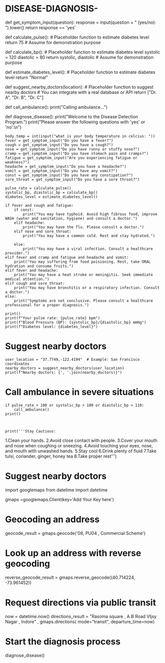 # DISEASE-DIAGNOSIS-
def get_symptom_input(question):
    response = input(question + " (yes/no): ").lower()
    return response == 'yes'

def calculate_pulse():
    # Placeholder function to estimate diabetes level
    return 75 # Assume for demonstration purpose

def calculate_bp():
    # Placeholder function to estimate diabetes level
    systolic = 120
    diastolic = 80
    return systolic, diastolic # Assume for demonstration purpose

def estimate_diabetes_level():
    # Placeholder function to estimate diabetes level
    return "Normal"

def suggest_nearby_doctors(location):
    # Placeholder function to suggest nearby doctors
    # You can integrate with a real database or API
    return ["Dr. A", "Dr. B", "Dr. C"]

def call_ambulance():
    print("Calling ambulance...")

def diagnose_disease():
    print("Welcome to the Disease Detection Program.")
    print("Please answer the following questions with 'yes' or 'no'.\n")

    body_temp = int(input("what is your body temperature in celcius: "))
    fever = get_symptom_input("Do you have a fever?")
    cough = get_symptom_input("Do you have a cough?")
    nose = get_symptom_input("Do you have runny or stuffy nose?")
    cramp = get_symptom_input("Do you have stomach pain and cramps?")
    fatigue = get_symptom_input("Are you experiencing fatigue or weakness?")
    headache = get_symptom_input("Do you have a headache?")
    vomit = get_symptom_input("Do you have any vomit?")
    const = get_symptom_input("Do you have any constipation?")
    sore_throat = get_symptom_input("Do you have a sore throat?")

    pulse_rate = calculate_pulse()
    systolic_bp, diastolic_bp = calculate_bp()
    diabetes_level = estimate_diabetes_level()

    if fever and cough and fatigue:
        if const:
            print("You may have typhoid. Avoid high fibrous food, improve WASH (water and sanitation, hygiene) and consult a doctor.")
        elif headache:
            print("You may have the flu. Please consult a doctor.")
        elif nose and sore_throat:
            print("You may have a common cold. Rest and stay hydrated.")

        else:
            print("You may have a viral infection. Consult a healthcare provider.")
    elif fever and cramp and fatigue and headache and vomit:
        print("You may suffering from food poisioning. Rest, take ORAL hydration and consume fruits.")
    elif fever and headache:
        print("You may have a heat stroke or meningitis. Seek immediate medical attention.")
    elif cough and sore_throat:
        print("You may have bronchitis or a respiratory infection. Consult a doctor.")
    else:
        print("Symptoms are not conclusive. Please consult a healthcare professional for a proper diagnosis.")

    print()
    print(f"Your pulse rate: {pulse_rate} bpm")
    print(f"Blood Pressure (BP): {systolic_bp}/{diastolic_bp} mmHg")
    print(f"Diabetes level: {diabetes_level}")

# Suggest nearby doctors
    user_location = "37.7749,-122.4194"  # Example: San Francisco coordinates
    nearby_doctors = suggest_nearby_doctors(user_location)
    print(f"Nearby doctors: {', '.join(nearby_doctors)}")


# Call ambulance in severe situations
    if pulse_rate > 100 or systolic_bp > 180 or diastolic_bp > 110:
        call_ambulance()
    print()



    print('''Stay Cautious:
1.Clean your hands.
2.Avoid close contact with people.
3.Cover your mouth and nose when coughing or sneezing.
4.Avoid touching your eyes, nose, and mouth with unwashed hands.
5.Stay cool
6.Drink plenty of fluid
7.Take tulsi, coriander, ginger, honey tea
8.Take proper rest''')

# Suggest nearby doctors

import googlemaps
from datetime import datetime

gmaps =googlemaps.Client(key='Add Your Key here')

# Geocoding an address

geocode_result = gmaps.geocode('08, PU04 , Commercial Scheme')
# Look up an address with reverse geocoding

reverse_geocode_result = gmaps.reverse_geocode((40.714224, -73.961452))

# Request directions via public transit

now = datetime.now()
directions_result = "Rasoma square , A.B Road VIjsy Nagar , Indore" , gmaps.directions( mode="transit", departure_time=now)


# Start the diagnosis process
diagnose_disease()


